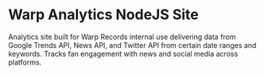# Warp Analytics NodeJS Site
 Analytics site built for Warp Records internal use delivering data from Google Trends API, News API, and Twitter API from certain date ranges and keywords. Tracks fan engagement with news and social media across platforms.
